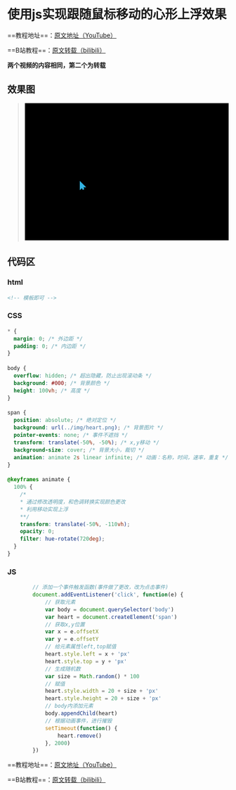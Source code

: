 #  使用js实现跟随鼠标移动的心形上浮效果
==教程地址==：[原文地址（YouTube）](https://youtu.be/I0R0T7p5oR8)

==B站教程==：[原文转载（bilibili）](https://www.bilibili.com/video/av89100003/)

**两个视频的内容相同，第二个为转载**

## 效果图
>![演示图片](演示.gif)

## 代码区

### html
```html
<!-- 模板即可 -->
```
### CSS
```css
* {
  margin: 0; /* 外边距 */
  padding: 0; /* 内边距 */
}

body {
  overflow: hidden; /* 超出隐藏，防止出现滚动条 */
  background: #000; /* 背景颜色 */
  height: 100vh; /* 高度 */
}

span {
  position: absolute; /* 绝对定位 */
  background: url(../img/heart.png); /* 背景图片 */
  pointer-events: none; /* 事件不遮挡 */
  transform: translate(-50%, -50%); /* x,y移动 */
  background-size: cover; /* 背景大小，裁切 */
  animation: animate 2s linear infinite; /* 动画：名称，时间，速率，重复 */
}

@keyframes animate {
  100% {
    /*
    * 通过修改透明度，和色调转换实现颜色更改
    * 利用移动实现上浮
    **/
    transform: translate(-50%, -110vh);
    opacity: 0;
    filter: hue-rotate(720deg);
  } 
}
```
### JS
```javascript
		// 添加一个事件触发函数(事件做了更改，改为点击事件)
		document.addEventListener('click', function(e) {
			// 获取元素
			var body = document.querySelector('body')
			var heart = document.createElement('span')
			// 获取x,y位置
			var x = e.offsetX
			var y = e.offsetY
			// 给元素属性left,top赋值
			heart.style.left = x + 'px'
			heart.style.top = y + 'px'
			// 生成随机数
			var size = Math.random() * 100
			// 赋值
			heart.style.width = 20 + size + 'px'
			heart.style.height = 20 + size + 'px'
			// body内添加元素
			body.appendChild(heart)
			// 根据动画事件，进行摧毁
			setTimeout(function() {
				heart.remove()
			}, 2000)
		})
```
==教程地址==：[原文地址（YouTube）](https://youtu.be/I0R0T7p5oR8)

==B站教程==：[原文转载（bilibili）](https://www.bilibili.com/video/av89100003/)